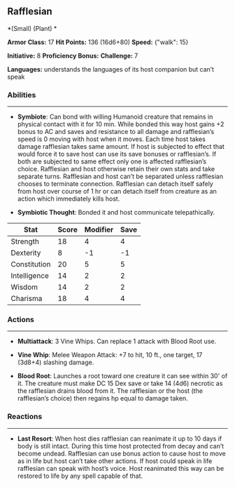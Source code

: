 ## Rafflesian
*(Small) (Plant) *

**Armor Class:** 17
**Hit Points:** 136 (16d6+80)
**Speed:** {"walk": 15}

**Initiative:** 8
**Proficiency Bonus:**
**Challenge:** 7

**Languages:** understands the languages of its host companion but can’t speak

### Abilities
 --- 
- **Symbiote**: Can bond with willing Humanoid creature that remains in physical contact with it for 10 min. While bonded this way host gains +2 bonus to AC and saves and resistance to all damage and rafflesian’s speed is 0 moving with host when it moves. Each time host takes damage rafflesian takes same amount. If host is subjected to effect that would force it to save host can use its save bonuses or rafflesian’s. If both are subjected to same effect only one is affected rafflesian’s choice. Rafflesian and host otherwise retain their own stats and take separate turns. Rafflesian and host can’t be separated unless rafflesian chooses to terminate connection. Rafflesian can detach itself safely from host over course of 1 hr or can detach itself from creature as an action which immediately kills host.

- **Symbiotic Thought**: Bonded it and host communicate telepathically.



| Stat | Score | Modifier | Save |
| ---- | ---- | ---- | ---- |
| Strength | 18 | 4 | 4 |
| Dexterity | 8 | -1 | -1 |
| Constitution | 20 | 5 | 5 |
| Intelligence | 14 | 2 | 2 |
| Wisdom | 14 | 2 | 2 |
| Charisma | 18 | 4 | 4 |

### Actions
 --- 
- **Multiattack**: 3 Vine Whips. Can replace 1 attack with Blood Root use.

- **Vine Whip**: Melee Weapon Attack: +7 to hit, 10 ft., one target, 17 (3d8+4) slashing damage.

- **Blood Root**: Launches a root toward one creature it can see within 30' of it. The creature must make DC 15 Dex save or take 14 (4d6) necrotic as the rafflesian drains blood from it. The rafflesian or the host (the rafflesian’s choice) then regains hp equal to damage taken.

### Reactions
 --- 
- **Last Resort**: When host dies rafflesian can reanimate it up to 10 days if body is still intact. During this time host protected from decay and can’t become undead. Rafflesian can use bonus action to cause host to move as in life but host can’t take other actions. If host could speak in life rafflesian can speak with host’s voice. Host reanimated this way can be restored to life by any spell capable of that.

